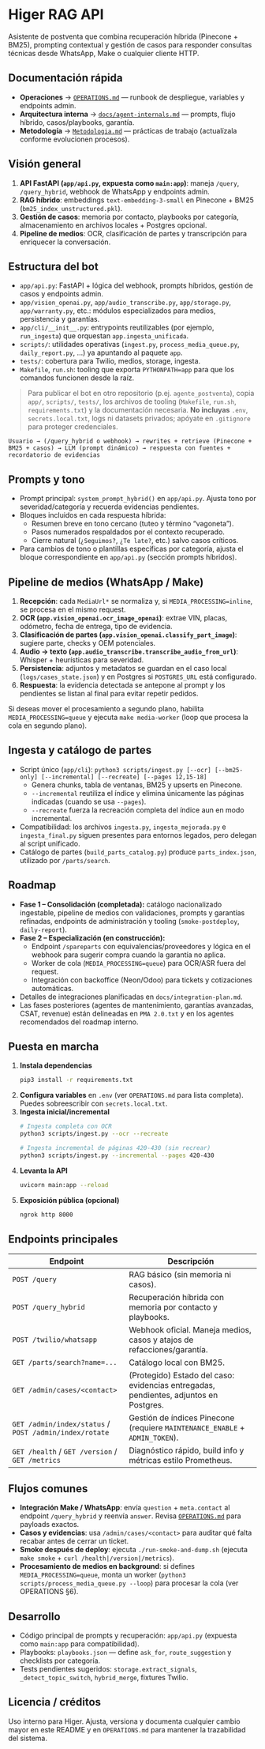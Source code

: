 # Higer RAG API

Asistente de postventa que combina recuperación híbrida (Pinecone + BM25), prompting contextual y gestión de casos para responder consultas técnicas desde WhatsApp, Make o cualquier cliente HTTP.

## Documentación rápida

- **Operaciones** → [`OPERATIONS.md`](OPERATIONS.md) — runbook de despliegue, variables y endpoints admin.
- **Arquitectura interna** → [`docs/agent-internals.md`](docs/agent-internals.md) — prompts, flujo híbrido, casos/playbooks, garantía.
- **Metodología** → [`Metodologia.md`](Metodologia.md) — prácticas de trabajo (actualízala conforme evolucionen procesos).

## Visión general

1. **API FastAPI (`app/api.py`, expuesta como `main:app`)**: maneja `/query`, `/query_hybrid`, webhook de WhatsApp y endpoints admin.
2. **RAG híbrido**: embeddings `text-embedding-3-small` en Pinecone + BM25 (`bm25_index_unstructured.pkl`).
3. **Gestión de casos**: memoria por contacto, playbooks por categoría, almacenamiento en archivos locales + Postgres opcional.
4. **Pipeline de medios**: OCR, clasificación de partes y transcripción para enriquecer la conversación.

## Estructura del bot

- `app/api.py`: FastAPI + lógica del webhook, prompts híbridos, gestión de casos y endpoints admin.
- `app/vision_openai.py`, `app/audio_transcribe.py`, `app/storage.py`, `app/warranty.py`, etc.: módulos especializados para medios, persistencia y garantías.
- `app/cli/__init__.py`: entrypoints reutilizables (por ejemplo, `run_ingesta`) que orquestan `app.ingesta_unificada`.
- `scripts/`: utilidades operativas (`ingest.py`, `process_media_queue.py`, `daily_report.py`, …) ya apuntando al paquete `app`.
- `tests/`: cobertura para Twilio, medios, storage, ingesta.
- `Makefile`, `run.sh`: tooling que exporta `PYTHONPATH=app` para que los comandos funcionen desde la raíz.

> Para publicar el bot en otro repositorio (p.ej. `agente_postventa`), copia `app/`, `scripts/`, `tests/`, los archivos de tooling (`Makefile`, `run.sh`, `requirements.txt`) y la documentación necesaria. **No incluyas** `.env`, `secrets.local.txt`, logs ni datasets privados; apóyate en `.gitignore` para proteger credenciales.

```
Usuario → (/query_hybrid o webhook) → rewrites + retrieve (Pinecone + BM25 + casos) → LLM (prompt dinámico) → respuesta con fuentes + recordatorio de evidencias
```

## Prompts y tono

- Prompt principal: `system_prompt_hybrid()` en `app/api.py`. Ajusta tono por severidad/categoría y recuerda evidencias pendientes.
- Bloques incluidos en cada respuesta híbrida:
  - Resumen breve en tono cercano (tuteo y término “vagoneta”).
  - Pasos numerados respaldados por el contexto recuperado.
  - Cierre natural (`¿Seguimos?`, `¿Te late?`, etc.) salvo casos críticos.
- Para cambios de tono o plantillas específicas por categoría, ajusta el bloque correspondiente en `app/api.py` (sección prompts híbridos).

## Pipeline de medios (WhatsApp / Make)

1. **Recepción**: cada `MediaUrl*` se normaliza y, si `MEDIA_PROCESSING=inline`, se procesa en el mismo request.
2. **OCR (`app.vision_openai.ocr_image_openai`)**: extrae VIN, placas, odómetro, fecha de entrega, tipo de evidencia.
3. **Clasificación de partes (`app.vision_openai.classify_part_image`)**: sugiere parte, checks y OEM potenciales.
4. **Audio → texto (`app.audio_transcribe.transcribe_audio_from_url`)**: Whisper + heurísticas para severidad.
5. **Persistencia**: adjuntos y metadatos se guardan en el caso local (`logs/cases_state.json`) y en Postgres si `POSTGRES_URL` está configurado.
6. **Respuesta**: la evidencia detectada se antepone al prompt y los pendientes se listan al final para evitar repetir pedidos.

Si deseas mover el procesamiento a segundo plano, habilita `MEDIA_PROCESSING=queue` y ejecuta `make media-worker` (loop que procesa la cola en segundo plano).

## Ingesta y catálogo de partes

- Script único (`app/cli`): `python3 scripts/ingest.py [--ocr] [--bm25-only] [--incremental] [--recreate] [--pages 12,15-18]`
  - Genera chunks, tabla de ventanas, BM25 y upserts en Pinecone.
  - `--incremental` reutiliza el índice y elimina únicamente las páginas indicadas (cuando se usa `--pages`).
  - `--recreate` fuerza la recreación completa del índice aun en modo incremental.
- Compatibilidad: los archivos `ingesta.py`, `ingesta_mejorada.py` e `ingesta_final.py` siguen presentes para entornos legados, pero delegan al script unificado.
- Catálogo de partes (`build_parts_catalog.py`) produce `parts_index.json`, utilizado por `/parts/search`.

## Roadmap

- **Fase 1 – Consolidación (completada):** catálogo nacionalizado ingestable, pipeline de medios con validaciones, prompts y garantías refinadas, endpoints de administración y tooling (`smoke-postdeploy`, `daily-report`).
- **Fase 2 – Especialización (en construcción):**
  - Endpoint `/spareparts` con equivalencias/proveedores y lógica en el webhook para sugerir compra cuando la garantía no aplica.
  - Worker de cola (`MEDIA_PROCESSING=queue`) para OCR/ASR fuera del request.
  - Integración con backoffice (Neon/Odoo) para tickets y cotizaciones automáticas.
- Detalles de integraciones planificadas en `docs/integration-plan.md`.
- Las fases posteriores (agentes de mantenimiento, garantías avanzadas, CSAT, revenue) están delineadas en `PMA 2.0.txt` y en los agentes recomendados del roadmap interno.

## Puesta en marcha

1. **Instala dependencias**
   ```bash
   pip3 install -r requirements.txt
   ```
2. **Configura variables** en `.env` (ver `OPERATIONS.md` para lista completa). Puedes sobreescribir con `secrets.local.txt`.
3. **Ingesta inicial/incremental**
   ```bash
   # Ingesta completa con OCR
   python3 scripts/ingest.py --ocr --recreate

   # Ingesta incremental de páginas 420-430 (sin recrear)
   python3 scripts/ingest.py --incremental --pages 420-430
   ```
4. **Levanta la API**
   ```bash
   uvicorn main:app --reload
   ```
5. **Exposición pública (opcional)**
   ```bash
   ngrok http 8000
   ```

## Endpoints principales

| Endpoint | Descripción |
| --- | --- |
| `POST /query` | RAG básico (sin memoria ni casos). |
| `POST /query_hybrid` | Recuperación híbrida con memoria por contacto y playbooks. |
| `POST /twilio/whatsapp` | Webhook oficial. Maneja medios, casos y atajos de refacciones/garantía. |
| `GET /parts/search?name=...` | Catálogo local con BM25. |
| `GET /admin/cases/<contact>` | (Protegido) Estado del caso: evidencias entregadas, pendientes, adjuntos en Postgres. |
| `GET /admin/index/status` / `POST /admin/index/rotate` | Gestión de índices Pinecone (requiere `MAINTENANCE_ENABLE` + `ADMIN_TOKEN`). |
| `GET /health` / `GET /version` / `GET /metrics` | Diagnóstico rápido, build info y métricas estilo Prometheus. |

## Flujos comunes

- **Integración Make / WhatsApp**: envía `question` + `meta.contact` al endpoint `/query_hybrid` y reenvía `answer`. Revisa [`OPERATIONS.md`](OPERATIONS.md#9-integración-make--twilio-memoria-por-contacto) para payloads exactos.
- **Casos y evidencias**: usa `/admin/cases/<contact>` para auditar qué falta recabar antes de cerrar un ticket.
- **Smoke después de deploy**: ejecuta `./run-smoke-and-dump.sh` (ejecuta `make smoke` + `curl /health|/version|/metrics`).
- **Procesamiento de medios en background**: si defines `MEDIA_PROCESSING=queue`, monta un worker (`python3 scripts/process_media_queue.py --loop`) para procesar la cola (ver OPERATIONS §6).

## Desarrollo

- Código principal de prompts y recuperación: `app/api.py` (expuesta como `main:app` para compatibilidad).
- Playbooks: `playbooks.json` — define `ask_for`, `route_suggestion` y checklists por categoría.
- Tests pendientes sugeridos: `storage.extract_signals`, `_detect_topic_switch`, `hybrid_merge`, fixtures Twilio.

## Licencia / créditos

Uso interno para Higer. Ajusta, versiona y documenta cualquier cambio mayor en este README y en `OPERATIONS.md` para mantener la trazabilidad del sistema.
